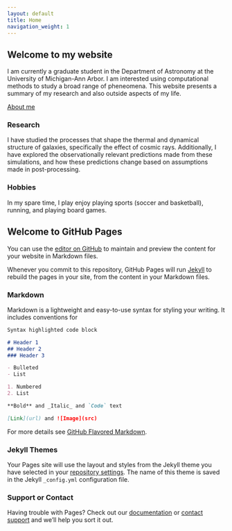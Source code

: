 ```yaml
---
layout: default
title: Home
navigation_weight: 1
---
```





## Welcome to my website

I am currently a graduate student in the Department of Astronomy at the University of Michigan-Ann Arbor. I am interested using computational methods to study a broad range of pheneomena. This website presents a summary of my research and also outside aspects of my life.


[About me](https://opaco.github.io/about/)




### Research 



I have studied the processes that shape the thermal and dynamical structure of galaxies,  specifically the effect of cosmic rays.  Additionally, I have explored the observationally relevant predictions made from these simulations, and how these predictions change based on assumptions made in post-processing.



### Hobbies

In my spare time, I play enjoy playing sports (soccer and basketball), running, and playing board games. 




## Welcome to GitHub Pages




You can use the [editor on GitHub](https://github.com/opaco/opaco.github.io/edit/main/index.md) to maintain and preview the content for your website in Markdown files.

Whenever you commit to this repository, GitHub Pages will run [Jekyll](https://jekyllrb.com/) to rebuild the pages in your site, from the content in your Markdown files.

### Markdown

Markdown is a lightweight and easy-to-use syntax for styling your writing. It includes conventions for

```markdown
Syntax highlighted code block

# Header 1
## Header 2
### Header 3

- Bulleted
- List

1. Numbered
2. List

**Bold** and _Italic_ and `Code` text

[Link](url) and ![Image](src)
```

For more details see [GitHub Flavored Markdown](https://guides.github.com/features/mastering-markdown/).

### Jekyll Themes

Your Pages site will use the layout and styles from the Jekyll theme you have selected in your [repository settings](https://github.com/opaco/opaco.github.io/settings). The name of this theme is saved in the Jekyll `_config.yml` configuration file.

### Support or Contact

Having trouble with Pages? Check out our [documentation](https://docs.github.com/categories/github-pages-basics/) or [contact support](https://github.com/contact) and we’ll help you sort it out.
